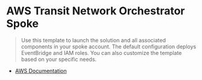 # AWS Transit Network Orchestrator Spoke

> Use this template to launch the solution and all associated components in your
> spoke account. The default configuration deploys EventBridge and IAM roles.
> You can also customize the template based on your specific needs.

- [AWS Documentation](https://docs.aws.amazon.com/solutions/latest/serverless-transit-network-orchestrator/templates.html)

